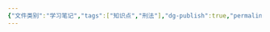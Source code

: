 ```yaml
---
{"文件类别":"学习笔记","tags":["知识点","刑法"],"dg-publish":true,"permalink":"/学习笔记studyup/刑总/疑罪从轻/","dgPassFrontmatter":true,"created":"2024-10-30T10:16:18.323+08:00","updated":"2024-10-30T10:16:18.632+08:00"}
---
```


